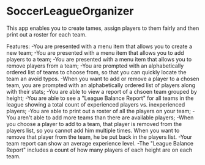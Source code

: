 # SoccerLeagueOrganizer
This app enables you to create tames, assign players to them fairly and then print out a roster for each team.

Features:
-You are presented with a menu item that allows you to create a new team;
-You are presented with a menu item that allows you to add players to a team;
-You are presented with a menu item that allows you to remove players from a team;
-You are prompted with an alphabetically ordered list of teams to choose from, so that you can quickly locate the team
an avoid typos.
-When you want to add or remove a player to a chosen team, you are prompted with an alphabetically
ordered list of players along with their stats;
-You are able to view a report of a chsoen team grouped by height;
-You are able to see a "League Balance Report" for all teams in the league showing a total count of experienced players
vs. inexperienced players;
-You are able to print out a roster of all the players on your team;
-You aren't able to add more teams than there are available players;
-When you choose a player to add to a team, that player is removed from the players list, 
so you cannot add him multiple times. When you want to remove that player from the team,
he be put back in the players list.
-Your team report can show an average experience level.
-The "League Balance Report" includes a count of how many players of each height are on each team.
